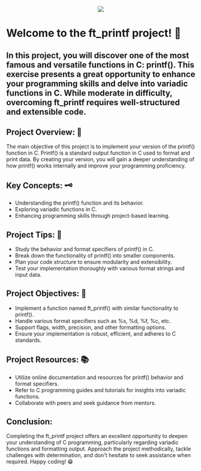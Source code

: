 <P align="center">
<img src="https://github.com/GDARKKINGV/42-project-badges/blob/main/badges/ft_printfm.png"/>
</P>

# Welcome to the ft_printf project! 🙌
## In this project, you will discover one of the most famous and versatile functions in C: printf(). This exercise presents a great opportunity to enhance your programming skills and delve into variadic functions in C. While moderate in difficulty, overcoming ft_printf requires well-structured and extensible code.

## Project Overview: 📃
The main objective of this project is to implement your version of the printf() function in C. Printf() is a standard output function in C used to format and print data. By creating your version, you will gain a deeper understanding of how printf() works internally and improve your programming proficiency.

## Key Concepts: 🗝️
- Understanding the printf() function and its behavior.
- Exploring variadic functions in C.
- Enhancing programming skills through project-based learning.

## Project Tips: 💎
- Study the behavior and format specifiers of printf() in C.
- Break down the functionality of printf() into smaller components.
- Plan your code structure to ensure modularity and extensibility.
- Test your implementation thoroughly with various format strings and input data.

## Project Objectives: 🎯
- Implement a function named ft_printf() with similar functionality to printf().
- Handle various format specifiers such as %s, %d, %f, %c, etc.
- Support flags, width, precision, and other formatting options.
- Ensure your implementation is robust, efficient, and adheres to C standards.

## Project Resources: 📚
- Utilize online documentation and resources for printf() behavior and format specifiers.
- Refer to C programming guides and tutorials for insights into variadic functions.
- Collaborate with peers and seek guidance from mentors.

## Conclusion:
Completing the ft_printf project offers an excellent opportunity to deepen your understanding of C programming, particularly regarding variadic functions and formatting output. Approach the project methodically, tackle challenges with determination, and don't hesitate to seek assistance when required. Happy coding! 😁